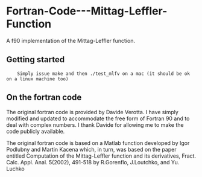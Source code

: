 # Fortran-Code---Mittag-Leffler-Function

A f90 implementation of the Mittag-Leffler function. 

## Getting started 

        Simply issue make and then ./test_mlfv on a mac (it should be ok on a linux machine too)

## On the fortran code

The original fortran code is provided by Davide Verotta.  I have simply modified and updated to accommodate the free form of Fortran 90 and  to deal with complex numbers.   I thank Davide for allowing me to make the code publicly available.

The original fortran code is based on a Matlab function developed by Igor Podlubny and Martin Kacena which, in turn, was based on the paper entitled Computation of the Mittag-Leffler function and its derivatives, Fract. Calc. Appl. Anal. 5(2002), 491-518 by  R.Gorenflo,  J.Loutchko, and Yu. Luchko


